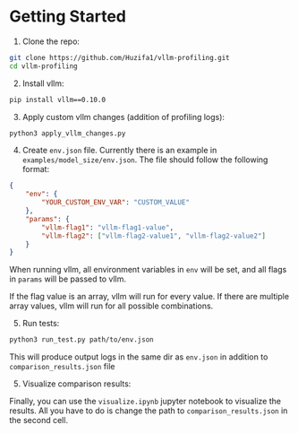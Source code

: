 # Getting Started

1) Clone the repo:
```bash
git clone https://github.com/Huzifa1/vllm-profiling.git
cd vllm-profiling
```

2) Install vllm:
```bash
pip install vllm==0.10.0
```

3) Apply custom vllm changes (addition of profiling logs):
```bash
python3 apply_vllm_changes.py
```

4) Create `env.json` file. Currently there is an example in `examples/model_size/env.json`. The file should follow the following format:
```json
{
    "env": {
        "YOUR_CUSTOM_ENV_VAR": "CUSTOM_VALUE"
    },
    "params": {
        "vllm-flag1": "vllm-flag1-value",
        "vllm-flag2": ["vllm-flag2-value1", "vllm-flag2-value2"]
    }
}
```

When running vllm, all environment variables in `env` will be set, and all flags in `params` will be passed to vllm.

If the flag value is an array, vllm will run for every value. If there are multiple array values, vllm will run for all possible combinations.

5) Run tests:

```bash
python3 run_test.py path/to/env.json
```

This will produce output logs in the same dir as `env.json` in addition to `comparison_results.json` file

5) Visualize comparison results:

Finally, you can use the `visualize.ipynb` jupyter notebook to visualize the results. All you have to do is change the path to `comparison_results.json` in the second cell.
